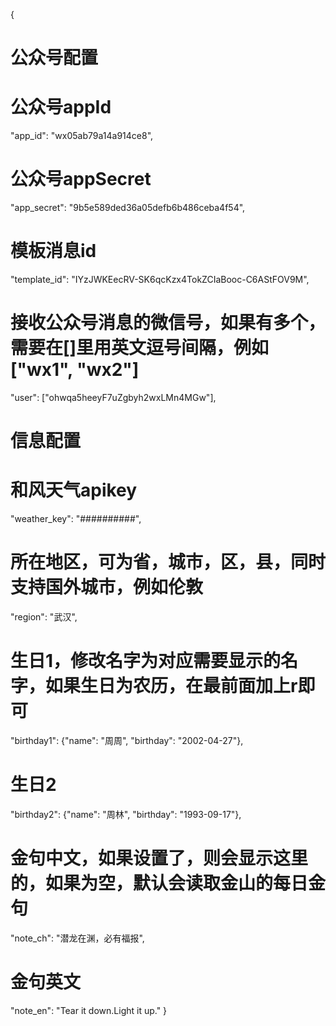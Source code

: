 {
# 公众号配置
# 公众号appId
"app_id": "wx05ab79a14a914ce8",
# 公众号appSecret
"app_secret": "9b5e589ded36a05defb6b486ceba4f54",
# 模板消息id
"template_id": "IYzJWKEecRV-SK6qcKzx4TokZCIaBooc-C6AStFOV9M",
# 接收公众号消息的微信号，如果有多个，需要在[]里用英文逗号间隔，例如["wx1", "wx2"]
"user": ["ohwqa5heeyF7uZgbyh2wxLMn4MGw"],
 
# 信息配置
# 和风天气apikey
"weather_key": "##########",
# 所在地区，可为省，城市，区，县，同时支持国外城市，例如伦敦
"region": "武汉",
# 生日1，修改名字为对应需要显示的名字，如果生日为农历，在最前面加上r即可
"birthday1": {"name": "周周", "birthday": "2002-04-27"},
# 生日2
"birthday2": {"name": "周林", "birthday": "1993-09-17"},
# 金句中文，如果设置了，则会显示这里的，如果为空，默认会读取金山的每日金句
"note_ch": "潜龙在渊，必有福报",
# 金句英文
"note_en": "Tear it down.Light it up."
}
